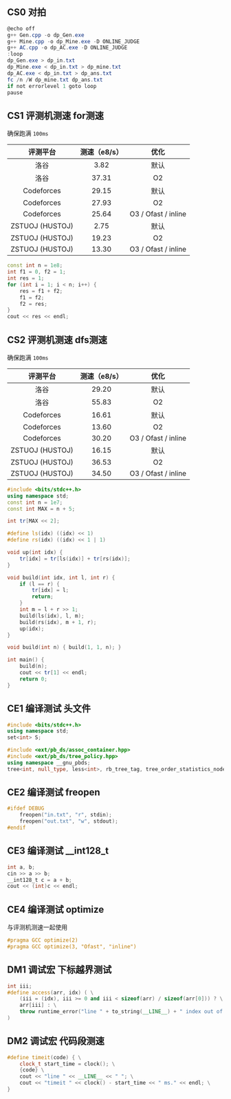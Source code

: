 ## CS0 对拍

``` powershell
@echo off
g++ Gen.cpp -o dp_Gen.exe
g++ Mine.cpp -o dp_Mine.exe -D ONLINE_JUDGE
g++ AC.cpp -o dp_AC.exe -D ONLINE_JUDGE
:loop
dp_Gen.exe > dp_in.txt
dp_Mine.exe < dp_in.txt > dp_mine.txt
dp_AC.exe < dp_in.txt > dp_ans.txt
fc /n /W dp_mine.txt dp_ans.txt
if not errorlevel 1 goto loop
pause
```





## CS1 评测机测速 for测速

确保跑满 `100ms` 

|    评测平台     | 测速（e8/s） |        优化         |
| :-------------: | :----------: | :-----------------: |
|      洛谷       |     3.82     |        默认         |
|      洛谷       |    37.31     |         O2          |
|   Codeforces    |    29.15     |        默认         |
|   Codeforces    |    27.93     |         O2          |
|   Codeforces    |    25.64     | O3 / Ofast / inline |
| ZSTUOJ (HUSTOJ) |     2.75     |        默认         |
| ZSTUOJ (HUSTOJ) |    19.23     |         O2          |
| ZSTUOJ (HUSTOJ) |    13.30     | O3 / Ofast / inline |

``` cpp
const int n = 1e8;
int f1 = 0, f2 = 1;
int res = 1;
for (int i = 1; i < n; i++) {
    res = f1 + f2;
    f1 = f2;
    f2 = res;
}
cout << res << endl;
```



## CS2 评测机测速 dfs测速

确保跑满 `100ms` 

|    评测平台     | 测速（e8/s） |        优化         |
| :-------------: | :----------: | :-----------------: |
|      洛谷       |    29.20     |        默认         |
|      洛谷       |    55.83     |         O2          |
|   Codeforces    |    16.61     |        默认         |
|   Codeforces    |    13.60     |         O2          |
|   Codeforces    |    30.20     | O3 / Ofast / inline |
| ZSTUOJ (HUSTOJ) |    16.15     |        默认         |
| ZSTUOJ (HUSTOJ) |    36.53     |         O2          |
| ZSTUOJ (HUSTOJ) |    34.50     | O3 / Ofast / inline |

``` cpp
#include <bits/stdc++.h>
using namespace std;
const int n = 1e7;
const int MAX = n + 5;

int tr[MAX << 2];

#define ls(idx) ((idx) << 1)
#define rs(idx) ((idx) << 1 | 1)

void up(int idx) {
    tr[idx] = tr[ls(idx)] + tr[rs(idx)];
}

void build(int idx, int l, int r) {
    if (l == r) {
        tr[idx] = l;
        return;
    }
    int m = l + r >> 1;
    build(ls(idx), l, m);
    build(rs(idx), m + 1, r);
    up(idx);
}

void build(int n) { build(1, 1, n); }

int main() {
    build(n);
    cout << tr[1] << endl;
    return 0;
}
```



## CE1 编译测试 头文件

``` cpp
#include <bits/stdc++.h>
using namespace std;
set<int> S;

#include <ext/pb_ds/assoc_container.hpp>
#include <ext/pb_ds/tree_policy.hpp>
using namespace __gnu_pbds;
tree<int, null_type, less<int>, rb_tree_tag, tree_order_statistics_node_update> SS;
```



## CE2 编译测试 freopen

``` cpp
#ifdef DEBUG
	freopen("in.txt", "r", stdin);
	freopen("out.txt", "w", stdout);
#endif
```



## CE3 编译测试 __int128_t

```` cpp
int a, b;
cin >> a >> b;
__int128_t c = a + b;
cout << (int)c << endl;
````



## CE4 编译测试 optimize

与评测机测速一起使用

``` cpp
#pragma GCC optimize(2)
#pragma GCC optimize(3, "Ofast", "inline")
```



## DM1 调试宏 下标越界测试

``` cpp
int iii;
#define access(arr, idx) ( \
    (iii = (idx), iii >= 0 and iii < sizeof(arr) / sizeof(arr[0])) ? \
    arr[iii] : \
    throw runtime_error("line " + to_string(__LINE__) + " index out of bound.") \
)
```



## DM2 调试宏 代码段测速

``` cpp
#define timeit(code) { \
    clock_t start_time = clock(); \
    {code} \
    cout << "line " << __LINE__ << " "; \
    cout << "timeit " << clock() - start_time << " ms." << endl; \
}
```

